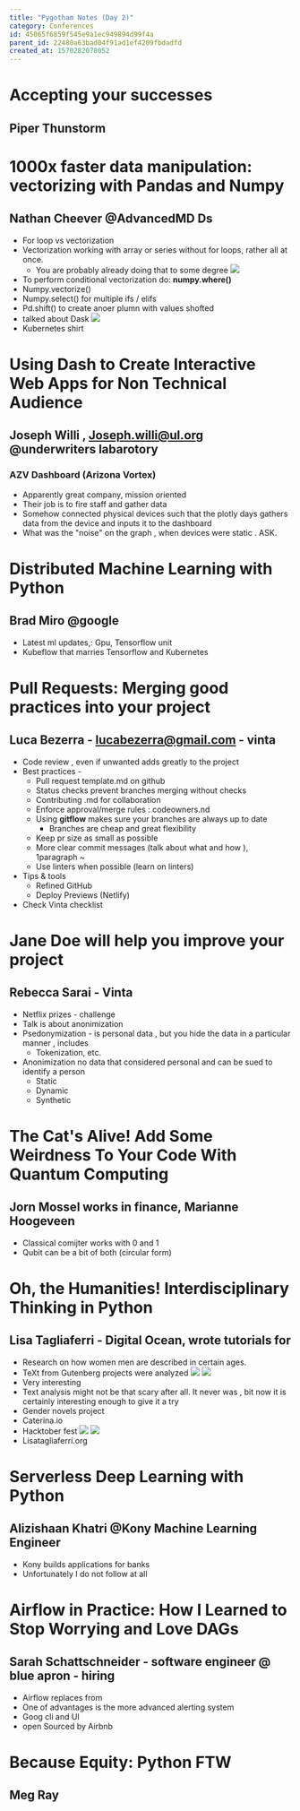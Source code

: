 ```yaml
---
title: "Pygotham Notes (Day 2)"
category: Conferences
id: 45065f6859f545e9a1ec949894d99f4a
parent_id: 22480a63bad04f91ad1ef4209fbdadfd
created_at: 1570282078052
---
```


# Accepting your successes 
## Piper Thunstorm 

# 1000x faster data manipulation: vectorizing with Pandas and Numpy
## Nathan Cheever @AdvancedMD Ds
* For loop vs vectorization
* Vectorization working with array or series without for loops, rather all at once.
  * You are probably already doing that to some degree 
![](./resources/b23a07d5afaf400ba0fd737f5d3635d9.jpg)
* To perform conditional vectorization do: **numpy.where()**
* Numpy.vectorize()
* Numpy.select() for multiple ifs / elifs
* Pd.shift() to create anoer plumn with values shofted
* talked about Dask 
![](./resources/03c78c4c72d2410580e3d76971dbe31b.jpg)
* Kubernetes shirt


# Using Dash to Create Interactive Web Apps for Non Technical Audience
## Joseph Willi , Joseph.willi@ul.org @underwriters labarotory
### AZV Dashboard (Arizona Vortex)
* Apparently great company, mission oriented 
* Their job is to fire staff and gather data 
* Somehow connected physical devices such that the plotly days gathers data from the device and inputs it to the dashboard 
* What was the "noise" on the graph , when devices were static . ASK.

# Distributed Machine Learning with Python
## Brad Miro @google 
* Latest ml updates,: Gpu, Tensorflow unit 
* Kubeflow that marries Tensorflow and Kubernetes 



# Pull Requests: Merging good practices into your project
## Luca Bezerra - lucabezerra@gmail.com - vinta 
* Code review , even if unwanted adds greatly to the project 
* Best practices -
  * Pull request template.md on github
  * Status checks prevent branches merging without checks 
  * Contributing .md for collaboration 
  * Enforce approval/merge rules : codeowners.nd 
  * Using **gitflow** makes sure your branches are always up to date 
    * Branches are cheap and great flexibility 
  * Keep pr size as small as possible 
  * More clear commit messages (talk about what and how ), 1paragraph ~
  * Use linters when possible (learn on linters)
* Tips & tools 
  * Refined GitHub 
  * Deploy Previews (Netlify)
* Check Vinta checklist 


# Jane Doe will help you improve your project
## Rebecca Sarai - Vinta 
* Netflix prizes - challenge 
* Talk is about anonimization 
* Psedonymization - is personal data , but you hide the data in a particular manner , includes 
  * Tokenization, etc.
* Anonimization no data that considered personal and can be sued to identify a person 
  * Static 
  * Dynamic 
  * Synthetic 


# The Cat's Alive! Add Some Weirdness To Your Code With Quantum Computing
## Jorn Mossel works in finance, Marianne Hoogeveen
* Classical comijter works with 0 and 1 
* Qubit can be a bit of both (circular form)


# Oh, the Humanities! Interdisciplinary Thinking in Python
## Lisa Tagliaferri - Digital Ocean, wrote tutorials for
* Research on how women men are described in certain ages.
* TeXt from Gutenberg projects were analyzed 
![](./resources/bf1b9b19636b4093b3cee8581abb9675.jpg)
![](./resources/d49648d23fae4ef7bb43287f268300c2.jpg)
* Very interesting 
* Text analysis might not be that scary after all. It never was , bit now it is certainly interesting enough to give it a try 
* Gender novels project 
* Caterina.io
* Hacktober fest
![](./resources/e4f283ac93024fd7905b719db3445646.jpg)
![](./resources/2002af42ab4d4562a092fb0005dcd8d4.jpg)
* Lisatagliaferri.org

# Serverless Deep Learning with Python
## Alizishaan Khatri @Kony Machine Learning Engineer 
* Kony builds applications for banks 
* Unfortunately I do not follow at all

# Airflow in Practice: How I Learned to Stop Worrying and Love DAGs
## Sarah Schattschneider - software engineer @ blue apron - hiring
* Airflow replaces from 
* One of advantages is the more advanced alerting system
* Goog cli and UI 
* open Sourced by Airbnb

# Because Equity: Python FTW
## Meg Ray

    